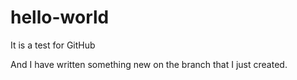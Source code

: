 hello-world
===========

It is a test for GitHub

And I have written something new on the branch that I just created.
